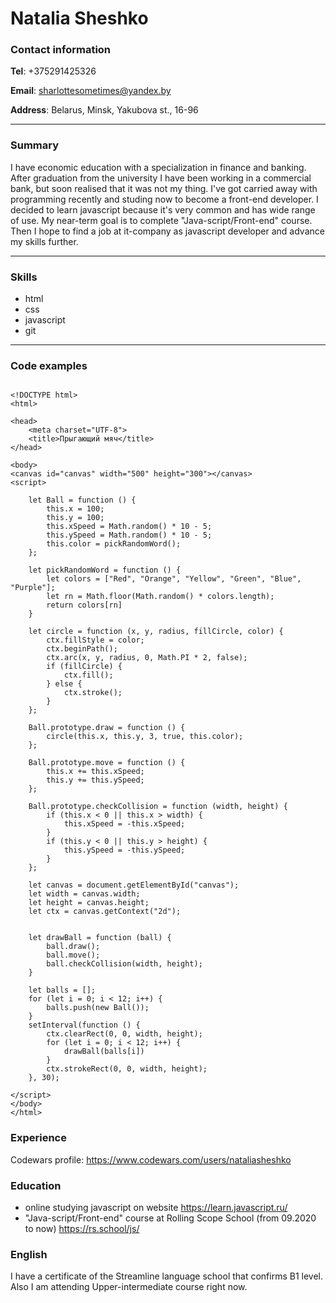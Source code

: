 # Natalia Sheshko
### Contact information
**Tel**: +375291425326

**Email**: sharlottesometimes@yandex.by

**Address**: Belarus, Minsk, Yakubova st., 16-96

----
### Summary 
I have economic education with a specialization in finance and banking. After graduation from the university I have been working in a commercial bank, but soon realised that it was not my thing. I've got carried away with programming recently and studing now to become a front-end developer. I decided to learn javascript because it's very common and has wide range of use. My near-term goal is to complete "Java-script/Front-end" course. Then I hope to find a job at it-company as javascript developer and advance my skills further.  

----
### Skills  
- html
- css
- javascript
- git 
____
### Code examples  
```

<!DOCTYPE html>
<html>

<head>
    <meta charset="UTF-8">
    <title>Прыгающий мяч</title>
</head>

<body>
<canvas id="canvas" width="500" height="300"></canvas>
<script>

    let Ball = function () {
        this.x = 100;
        this.y = 100;
        this.xSpeed = Math.random() * 10 - 5;
        this.ySpeed = Math.random() * 10 - 5;
        this.color = pickRandomWord();
    };

    let pickRandomWord = function () {
        let colors = ["Red", "Orange", "Yellow", "Green", "Blue", "Purple"];
        let rn = Math.floor(Math.random() * colors.length);
        return colors[rn]
    }

    let circle = function (x, y, radius, fillCircle, color) {
        ctx.fillStyle = color;
        ctx.beginPath();
        ctx.arc(x, y, radius, 0, Math.PI * 2, false);
        if (fillCircle) {
            ctx.fill();
        } else {
            ctx.stroke();
        }
    };

    Ball.prototype.draw = function () {
        circle(this.x, this.y, 3, true, this.color);
    };

    Ball.prototype.move = function () {
        this.x += this.xSpeed;
        this.y += this.ySpeed;
    };

    Ball.prototype.checkCollision = function (width, height) {
        if (this.x < 0 || this.x > width) {
            this.xSpeed = -this.xSpeed;
        }
        if (this.y < 0 || this.y > height) {
            this.ySpeed = -this.ySpeed;
        }
    };

    let canvas = document.getElementById("canvas");
    let width = canvas.width;
    let height = canvas.height;
    let ctx = canvas.getContext("2d");


    let drawBall = function (ball) {
        ball.draw();
        ball.move();
        ball.checkCollision(width, height);
    }
    
    let balls = [];
    for (let i = 0; i < 12; i++) {
        balls.push(new Ball());
    }
    setInterval(function () {
        ctx.clearRect(0, 0, width, height);
        for (let i = 0; i < 12; i++) {
            drawBall(balls[i])
        }
        ctx.strokeRect(0, 0, width, height);
    }, 30);

</script>
</body>
</html>

```

### Experience  
Codewars profile: https://www.codewars.com/users/nataliasheshko

### Education
- online studying javascript on website <https://learn.javascript.ru/>
- "Java-script/Front-end" course at Rolling Scope School (from 09.2020 to now) <https://rs.school/js/>

### English
I have a certificate of the Streamline language school that confirms B1 level. Also I am attending Upper-intermediate course right now.